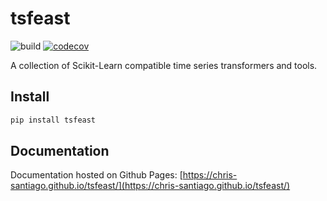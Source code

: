 # tsfeast
![build](https://travis-ci.com/chris-santiago/tsfeast.svg?branch=master)
[![codecov](https://codecov.io/gh/chris-santiago/tsfeast/branch/master/graph/badge.svg?token=MSO9ZBH6UD)](https://codecov.io/gh/chris-santiago/tsfeast)

A collection of Scikit-Learn compatible time series transformers and tools.

## Install

```bash
pip install tsfeast
```

## Documentation 

Documentation hosted on Github Pages: [https://chris-santiago.github.io/tsfeast/](https://chris-santiago.github.io/tsfeast/)